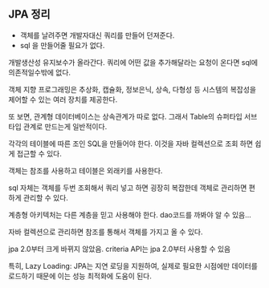 ## JPA 정리
- 객체를 날려주면 개발자대신 쿼리를 만들어 던져준다. 
- sql 을 만들어줄 필요가 없다. 

개발생산성 유지보수가 올라간다. 
쿼리에 어떤 값을 추가해달라는 요청이 온다면 sql에 의존적일수밖에 없다. 

객체 지향 프로그래밍은 추상화, 캡슐화, 정보은닉, 상속, 다형성 등 시스템의 복잡성을 제어할 수 있는 여러 장치를 제공한다. 

또 보면, 관계형 데이터베이스는 상속관계가 따로 없다. 그래서 Table의 슈퍼타입 서브타입 관계로 만드는게 일반적이다. 

각각의 테이블에 따른 조인 SQL을 만들어야 한다. 이것을 자바 컬렉션으로 조회 하면 쉽게 접근할 수 있다. 

객체는 참조를 사용하고 테이블은 외래키를 사용한다. 

sql 자체는 객체를 두번 조회해서 쿼리 넣고 하면 굉장히 복잡한데 객체로 관리하면 편하게 관리할 수 있다. 

계층형 아키텍처는 다른 계층을 믿고 사용해야 한다. dao코드를 까봐야 알 수 있음... 

자바 컬렉션으로 관리하면 참조를 통해서 객체를 가지고 올 수 있다. 

jpa 2.0부터 크게 바뀌지 않았음. criteria API는 jpa 2.0부터 사용할 수 있음

특히, Lazy Loading: JPA는 지연 로딩을 지원하여, 실제로 필요한 시점에만 데이터를 로드하기 때문에 이는 성능 최적화에 도움이 된다. 